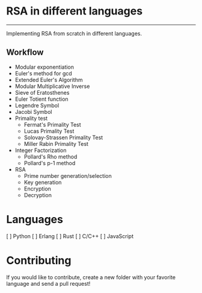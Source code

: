 # RSA in different languages
---------------------

Implementing RSA from scratch in different languages.

## Workflow

 - Modular exponentiation
 - Euler's method for gcd
 - Extended Euler's Algorithm
 - Modular Multiplicative Inverse
 - Sieve of Eratosthenes
 - Euler Totient function
 - Legendre Symbol
 - Jacobi Symbol
 - Primality test
   - Fermat's Primality Test
   - Lucas Primality Test
   - Solovay-Strassen Primality Test
   - Miller Rabin Primality Test
 - Integer Factorization
   - Pollard's Rho method
   - Pollard's p-1 method
 - RSA
   - Prime number generation/selection
   - Key generation
   - Encryption
   - Decryption

# Languages 

[ ] Python
[ ] Erlang
[ ] Rust
[ ] C/C++
[ ] JavaScript

# Contributing

If you would like to contribute, create a new folder with your favorite language
and send a pull request!


